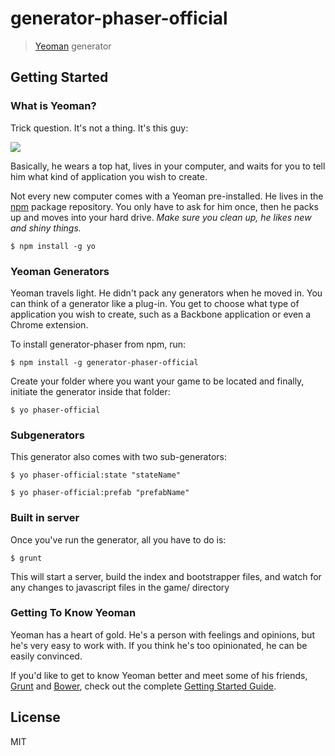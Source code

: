 # generator-phaser-official


> [Yeoman](http://yeoman.io) generator


## Getting Started

### What is Yeoman?

Trick question. It's not a thing. It's this guy:

![](http://i.imgur.com/JHaAlBJ.png)

Basically, he wears a top hat, lives in your computer, and waits for you to tell him what kind of application you wish to create.

Not every new computer comes with a Yeoman pre-installed. He lives in the [npm](https://npmjs.org) package repository. You only have to ask for him once, then he packs up and moves into your hard drive. *Make sure you clean up, he likes new and shiny things.*

```
$ npm install -g yo
```

### Yeoman Generators

Yeoman travels light. He didn't pack any generators when he moved in. You can think of a generator like a plug-in. You get to choose what type of application you wish to create, such as a Backbone application or even a Chrome extension.

To install generator-phaser from npm, run:

```
$ npm install -g generator-phaser-official
```

Create your folder where you want your game to be located and finally, initiate the generator inside that folder:

```
$ yo phaser-official
```

### Subgenerators

This generator also comes with two sub-generators:

``` 
$ yo phaser-official:state "stateName"
```

```
$ yo phaser-official:prefab "prefabName"
```

### Built in server

Once you've run the generator, all you have to do is:

```
$ grunt
```

This will start a server, build the index and bootstrapper files, and watch for any changes to javascript files in the game/ directory


### Getting To Know Yeoman

Yeoman has a heart of gold. He's a person with feelings and opinions, but he's very easy to work with. If you think he's too opinionated, he can be easily convinced.

If you'd like to get to know Yeoman better and meet some of his friends, [Grunt](http://gruntjs.com) and [Bower](http://bower.io), check out the complete [Getting Started Guide](https://github.com/yeoman/yeoman/wiki/Getting-Started).


## License

MIT
